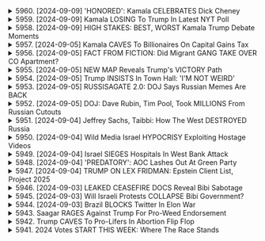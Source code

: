 <details>
<summary>5960. [2024-09-09] 'HONORED': Kamala CELEBRATES Dick Cheney</summary><br>

<a href="https://www.youtube.com/watch?v=yJJINOuSt8Y" target="_blank">
    <img src="https://img.youtube.com/vi/yJJINOuSt8Y/maxresdefault.jpg" 
        alt="[Youtube]" width="200">
</a>

# 'HONORED': Kamala CELEBRATES Dick Cheney

以下是根據提供的文字片段，所整理的重點和歸納，以條列格式呈現，力求客觀和正式：

**核心論點：對政治立場背書（尤其是共和黨成員）對選舉影響的分析**

*   **對共和黨成員背書的影響評估**: 影片的核心是探討前共和黨成員（例如 Liz Cheney, Dick Cheney，Bush administration）對選舉的影響力及其效果是否被過大評估。
*   **目標選民群體分析**: 主要關注對象是居住在美國經濟較發達地區（例如維吉尼亞州北部）的中高收入家庭（資產超過百萬美元）以及軍工複合體相關人士，此群體普遍對傳統共和黨政治人物較為支持。

**重要觀點與論述：**

*   **政治立場與個人經歷的影響**: 此群體經歷了與一般大眾不同的個人經歷，過去20年經濟狀況良好、財富增長，因此對歷史事件和政治立場的認知可能與普通民眾有所不同。
*   **個人利益與政治立場的關聯**: 認為此人群體的政治立場更多是基於個人的經濟利益，而非基於普遍的政治理念。
*   **選舉影響力被高估**: 表達了對此人群體在決策層面能夠左右選舉結果的怀疑，認為他們的政治立場和投票傾向很早就已經固定，不太可能在短時間內改變。
*    **RFK 的投票層**: 認為對 RFK (Robert F. Kennedy) 的支持可能導致部分选民不投票給特朗普。
*   **共和黨成員的立場**: 許多共和黨成員、前共和黨員反對特朗普。

**影片參與者的觀點**:

*   **對共和黨成員背書的看法**: 認為那些背書的共和黨成員對選舉影響不大。
*   **對共和黨成員更生的質疑**: 認為試圖改變這些人的政治立場在道德上是令人反感的。
*   **對影片和獨立媒體的支持**: 呼籲觀眾讚好影片、留下評論，並支持獨立媒體發展。

**總結**:

影片主要質疑了傳統權勢人物的政治背書對於選舉的实际影響，並分析了特定選民群體的政治立場。強調個人利益和歷史經驗可能塑造人們的政治觀點，並對改变已定立場的有效性提出质疑。
</details>

<details>
<summary>5959. [2024-09-09] Kamala LOSING To Trump In Latest NYT Poll</summary><br>

<a href="https://www.youtube.com/watch?v=wL4Q-46QTus" target="_blank">
    <img src="https://img.youtube.com/vi/wL4Q-46QTus/maxresdefault.jpg" 
        alt="[Youtube]" width="200">
</a>

# Kamala LOSING To Trump In Latest NYT Poll

## 卡玛拉·哈里斯与唐纳德·特朗普总统大选关键洞察分析：摘要

以下是对提供的文本进行整理和分析的关键点，以小节及条列格式呈现：

**一、总体态势：势均力敌与高不确定性**

*   **持续胶着：**  此次大选是历史上非常紧迫的一次，双方支持率差距极小，与2020年大选的态势十分接近(仅0.6%)。
*   **误差风险：** 选民调查可能不准确，即使误差为1%，也可能导致选举结果发生巨大改变，从而使特朗普胜选。
*   **决定性因素：** 关键在于几个摆荡州的选情（密西根州、威斯康辛州、宾夕法尼亚州、佐治亚州、亚利桑纳州、内华达州）。
*   **重大事件影响：** 大选将是短促的进程，任何重大事件，包括总统辩论和意外失误都可能左右大选方向。

**二、选情分析与风险评估**

*   **选民调查可靠性受质疑：** 2020年和2022年选民调查均未能正确预测共和党选民的支持率。 目前，人们对于选民调查的精确度仍然怀疑。
*   **选情剧变的可能性：** 随着选举日临近，选情有随时改变的可能，选民偏好发生突变。
*   **“十月惊奇”风险：** 选情有随时爆出“十月惊奇”的可能性，即在选举前突然事件或信息曝光改变选情。

**三、关键因素与潜在影响**

*   **辩论的重要性：** 有两场总统辩论。辩论的结果将会直接影响选情。
*   **重大新闻事件的影响：** 选情受到重大新闻事件的影响至关重要，可能会导致战局发生重大转变。

**四、对现有选民调查的质疑**

*   **修正：** 现有选民调查在处理共和党选民支持度时可能存在偏差。
*   **猜测：** 对选民调查准确度的评估只能停留在猜测阶段。

**五、结论**

*  此次大选是一个历史性的争论，但其结果是不可预测的，即使是微小的差异也可能决定大选的最终结果。
*  选情十分接近，选民调查结果可能存在误差，决定关键是摆动州的选情以及重大新闻事件的处理，这些都会左右最终的选举结果。
</details>

<details>
<summary>5958. [2024-09-09] HIGH STAKES: BEST, WORST Kamala Trump Debate Moments</summary><br>

<a href="https://www.youtube.com/watch?v=m8i_9eSfWcU" target="_blank">
    <img src="https://img.youtube.com/vi/m8i_9eSfWcU/maxresdefault.jpg" 
        alt="[Youtube]" width="200">
</a>

# HIGH STAKES: BEST, WORST Kamala Trump Debate Moments

## 美國總統/副總統候選人辯論分析重點整理

以下就提供之文字記錄進行整理分析，主要聚焦於對辯論及候選人預期的討論，著重客觀呈現而非傾向：

### 一. 辯論前的局勢分析與候選人評估

1.  **世論調查與選情：** 目前選情呈現膠著狀態，世論調查結果對候選人表現有重要影響。
2.  **卡瑪拉·哈里斯（Kamala Harris）：**
    *   **期望值：** 相對較低，被認為有利於其表現。媒體普遍對其期望較低，因此即使表現平平，仍可被認為超越預期。
    *   **形象：** 被塑造為謹慎且神經質的政治家，不擅長應對突發狀況的可能性較高。
    *   **優勢：** 若能以自信且莊重的姿態，在辯論中與對手一較高下的話，則將大幅超出預期。
3.  **唐納·川普（Donald Trump）：**
    *   **期望值：** 很高，因為其在2016年的辯論中表現出色，並且廣受關注。
    *   **風險：** 對於長久未參與類似的辯論，存在狀態不佳的風險。
    *   **評估：** 被評為最優秀的政治辯論家之一，但需考量8年前與現今的狀態差異。

### 二. 辯論策略與候選人表現預期

1.  **哈里斯的策略：**
    *   目標： 僅僅是能以自信且莊重的姿態，在辯論中與對手一較高下，就能超出預期。
    *   關注點： 如何克服謹慎謹小慎微的形象，並在辯論中表現出自信。
2.  **川普的策略：**
    *   目標： 維持自身在辯論領域的優勢，並展現其政治辯論才能。
    *   挑戰：  克服長期未參與辯論可能造成的狀態落後，並與8年前的表現相媲美。

### 三. 媒體影響與觀眾期望

1.  **媒體偏見：** 大多數媒體（除福斯新聞及保守派媒體）傾向於支持哈里斯，且期望她能展現出良好表現。
2.  **觀眾期望：** 鑒於過往的辯論表現，觀眾對川普的期望極高，而對哈里斯的期望則相對較低。

### 四. 預期活動及支持方式

1.  **現場直播：** 團隊計劃於現場直播辯論過程，並在節目中為觀眾提供即時評論。
2.  **互動環節：** 鼓勵觀眾參與提問，並透過社群媒體進行互動。
3.  **贊助方式：** 鼓勵觀眾透過訂閱會員或瀏覽網站等方式支持獨立媒體的發展。
</details>

<details>
<summary>5957. [2024-09-05] Kamala CAVES To Billionaires On Capital Gains Tax</summary><br>

<a href="https://www.youtube.com/watch?v=uLILZorSnqg" target="_blank">
    <img src="https://img.youtube.com/vi/uLILZorSnqg/maxresdefault.jpg" 
        alt="[Youtube]" width="200">
</a>

# Kamala CAVES To Billionaires On Capital Gains Tax

好的，以下是關於上述對話內容的，以客觀、正式用語整理的重點摘要，分為幾個小節，並採用條列格式：

**一、政策細節的缺失與模糊性**

*   **缺乏具體政策細節：** 報導指出，現有政治人物 (尤其哈里斯和川普) 的競選活動，缺乏對重要政策議題 (如社會保障、食品價格管制、關稅等) 的詳細說明。競選團隊往往未能提供具體且可行的實施計畫，導致媒體和選民難以評估政策影響。
*   **政策立場的模糊和矛盾：** 候選人可能在不同場合或在不同議題上表現出模糊或矛盾的立場，例如哈里斯曾支持的預算削減計畫，與她現在的態度有所不同。
*   **政策細節的迴避：** 當記者追問政策實施細節時，競選團隊有時會迴避問題或拒絕提供進一步解釋。

**二、競選計畫的複雜性和可信度**

*   **Project 2025 的深度計畫：** 競選團隊如 Project 2025，制定了詳細的計畫，但這些計畫的規模龐大，可能構成負債或帶來風險。
*   **政策分析的難度：** 由於缺乏詳細的政策說明，分析人員難以評估競選承諾如何影響經濟和社會，例如預計的GDP增長或對特定產業的影響。
*   **競選承諾的可信度問題：** 候選人做出的承諾是否可信，以及他們是否真正了解其政策的影響，成為選民質疑的焦點。

**三、產業與勞動力議題**

*   **農業依賴移民勞動力：** 農業等產業高度依賴廉價的移民勞動力，候選人對移民政策的立場可能對這些產業造成重大影響。
*   **移民政策的複雜性與成本：** 大規模驅逐或拘留移民不僅涉及道德問題，還伴隨著高昂的經濟和後勤成本。

**四、競選資訊的分析與解讀**

*   **政策記者面臨的挑戰：** 政策記者在分析競選承諾方面面臨著困難，需要深入研究政策細節，並評估其影響。
*   **選舉資訊的價值：** 在混亂的資訊環境中，梳理選舉資訊，揭示候選人的真實立場和意圖，對於公民做出明智的選擇至關重要。

**五、影視文化與政治的連結**

*   影片《Idiocracy》的相似性：影片中總統的計畫與某些候選人的競選策略相似，強調了簡化問題、缺乏細節的傾向。

總體而言，對話內容揭示了現有政治競選活動中的一些普遍問題，例如政策缺乏透明度、缺乏具體細節、以及選民在評估候選人立場方面面臨的挑戰，並強調了獨立媒體在資訊環境中提供深入分析的重要性。
</details>

<details>
<summary>5956. [2024-09-05] FACT FROM FICTION: Did Migrant GANG TAKE OVER CO Apartment?</summary><br>

<a href="https://www.youtube.com/watch?v=ZL5gFQgQ8lw" target="_blank">
    <img src="https://img.youtube.com/vi/ZL5gFQgQ8lw/maxresdefault.jpg" 
        alt="[Youtube]" width="200">
</a>

# FACT FROM FICTION: Did Migrant GANG TAKE OVER CO Apartment?

**概要:** 這個演講重點討論了一個關於移民和房東貪污的假新聞事件，該事件廣泛傳播。演講者批判性地分析了該事件、媒體報導和可能存在的政治動機，強調了核實資訊的重要性。

**關鍵重點:**

*   **事件始末:** 關於某公寓大樓的假消息，聲稱移民團體參與犯罪活動及佔據公寓大樓，傳播速度非常快。但事實上，這是由貪污的公寓房東策劃，以逃避修繕和法庭訴訟。
*   **媒體回應:** 演講者點出，儘管當地官員和公寓大樓住戶都否認該消息，但假新聞仍然被廣泛傳播，顯示媒體偏見和缺乏驗證資訊的機制。
*   **政治動機:** 演講者認為，該虛假消息的出現與政治因素有關，特別是指出移民問題是政治人物（例如前總統川普）關注的焦點，並且虛假消息被用來煽動對移民人群體的負面情緒。
*   **房東的惡劣行為:** 該公寓房東長期拖欠維修費用和法庭訴訟，利用虛假事件轉移公眾注意力，逃避責任。
*   **信息核實的重要性:** 演講者強調了在消費媒體信息時，核實信息來源、辨識偏見的重要性。
*   **對媒體生態的批判:** 演講者質疑了傳統媒體和社交媒體在傳播真實信息、防止假消息擴散方面的作用。
*   **行動呼籲:** 鼓勵觀眾關注 Breaking Points 官方網站，支持獨立媒體的發展。

**總結：**

本次演講深入分析了一個社會事件背後的真相，並揭示了假新聞背後的政治動機和媒體生態中的問題。演講者呼籲大眾提高警惕，積極核實資訊，支持獨立媒體的發展。這是一個關於媒體素養、政治意識和社會責任的重要演講。
</details>

<details>
<summary>5955. [2024-09-05] NEW MAP Reveals Trump's VICTORY Path</summary><br>

<a href="https://www.youtube.com/watch?v=qSSsAOStXNg" target="_blank">
    <img src="https://img.youtube.com/vi/qSSsAOStXNg/maxresdefault.jpg" 
        alt="[Youtube]" width="200">
</a>

# NEW MAP Reveals Trump's VICTORY Path

## 焦點整理：美國總統選舉分析 (基於文本内容)

以下整理文本內容之重點，採用小節歸納和條列式呈現，力求清晰和客觀：

**I. 总体选情概览**

*   **选情趨勢：** 數據顯示，即使在民主黨全國大會後，卡瑪拉·哈里斯的選情並未顯著提升，與她所應有的上升空間相較之下，表現平平。
*   **預測模型：** Nate Silver (知名數據分析師) 的預測模型，目前傾向於特朗普勝選（選舉人票方面）。Polymarket (一個線上賭徒平台) 亦顯示特朗普略有領先。

**II. 各州民意調查分析**

*   **摇摆州表现：** 哈里斯在关键摇摆州的民意調查數據，表現平庸，未見會議效應顯著提升。
*   **民調數據考量：** Nate Silver 的模型，會忽略會議後的短暫民調上漲趨勢，認為這屬臨時現象。

**III. 人口統計學分析 (重點關注世代/性別)**

*   **Z世代 (18-29歲) 性別差異：** Z世代的男女投票傾向差异极大，年輕女性倾向于哈里斯，而年輕男性則幾乎不支持她。
*   **教育程度影響:** 參與大學教育的人數比例可能扭曲政治、文化，甚至影響收入分配。目前大學女性的比例呈現上升趨勢。
*   **整體性別差異：** 美国政治中长期存在性别差异，但世代間的性别差异呈现出比以往更大的趋势。

**IV. 選票比重及預測分析**

*   **選舉人票預測：** Nate Silver 的預測模型目前顯示特朗普的選舉人票胜選机率为 55%； Polymarket 平台则顯示特朗普的胜率略高于哈里斯。
*   **民意調查穩定性：** 數據顯示，目前的选情相對穩定，哈里斯可能缺乏大幅提升的支持度。

**V. 其他重要資訊**

*   **數據來源：** 分析依託 NBC 新闻/詹兹民意调查、Nate Silver 模型和 Polymarket 平台等數據來源。
*   **競選策略考量：**  民主黨全国代表大会可能没有产生预期的“反弹效应”，這意味著哈里斯在之後的選戦中可能需要調整策略
</details>

<details>
<summary>5954. [2024-09-05] Trump INSISTS In Town Hall: 'I'M NOT WEIRD'</summary><br>

<a href="https://www.youtube.com/watch?v=lYEuv32nNBk" target="_blank">
    <img src="https://img.youtube.com/vi/lYEuv32nNBk/maxresdefault.jpg" 
        alt="[Youtube]" width="200">
</a>

# Trump INSISTS In Town Hall: 'I'M NOT WEIRD'

## 政論節目討論摘要：川普、外國勢力、與 2024 大選

本摘要整理自一則政治評論節目討論內容，聚焦於川普的競選言論、外部影響力、以及對 2024 大選可能造成的影響。

**I. 川普的競選策略和言論分析**

*   **強調個人責任避重就輕：** 節目評論指出，川普在烏克蘭和以色列議題上傾向於聲稱「如果我還在，這些問題就不會發生」，但缺乏具體的政策詳述。這種策略雖然能在短時間內抓住選民注意力，但長期缺乏說服力。
*   **反戰立場的轉變：** 川普早期以反戰為旗幟，與共和黨內其他候選人區隔開來。但現在他的言論和策略似乎缺少了過去的鮮明立場，特別是在針對伊拉克等地的問題上。
*   **核戰風險的警告：** 川普強調第三次世界大戰的可能，並暗示自己若當選即可阻止核戰爆發，其評論者認為其論點過於危言聳聽。
*   **立場不一：** 川普在阿富汗、烏克蘭的立場不一致，讓人難以掌握其真實政策意圖。

**II. 外國勢力的影響**

*   **以色列因素：** 以色列總理內塔尼亞胡被認為傾向支持川普，而這可能使美國被捲入更廣泛的中東衝突。
*   **外交政策風險：** 評論員指出，如果美國被捲入區域戰爭，責任主要落在喬·拜登和副總統賀錦麗身上。
*   **資訊干擾：** 節目評論員暗示存在層層疊疊的宣傳干擾，讓人難以了解川普在各種問題上的真實立場。

**III. 外部影響與地緣政治風險**

*   **地緣政治風險：** 節目評論員強調，如果美國被捲入更廣泛的中東衝突，將會面臨極高的風險，而這些風險是可以避免的。
*   **外部勢力干擾：** 節目評論員暗示存在外部勢力干擾干預美國大選的情況，強調選舉安全的重要性。
*   **外交政策的重點：** 節目評論員認為，美國的外交政策應以避免衝突和維護可預測性為中心，而不是進一步激化地緣政治緊張局面。

**IV. 總結**

節目評論員指出，川普的競選策略似乎缺乏清晰的政策方向，並且容易受到外部勢力影響。節目評論員強調，在2024大選中，選民應關注候選人的外交政策立場，並警惕外部勢力對美國選舉的干預。
</details>

<details>
<summary>5953. [2024-09-05] RUSSISAGATE 2.0: DOJ Says Russian Memes Are BACK</summary><br>

<a href="https://www.youtube.com/watch?v=QwnAghtKiJE" target="_blank">
    <img src="https://img.youtube.com/vi/QwnAghtKiJE/maxresdefault.jpg" 
        alt="[Youtube]" width="200">
</a>

# RUSSISAGATE 2.0: DOJ Says Russian Memes Are BACK

以下為內容重點整理，以條列式歸納：

**一、 資訊戰與偽造訊息：主要論點**

*   **偽造身份與滲透：** 案例顯示各個國家（包括以色列）參與建立偽造身分/偽造帳號（如中老年黑人女性），與公眾人物（議員等）互動，意在影響輿論或收集情報。
*   **相似性與重複模式：** 此案例類似於過去針對俄羅斯的指控，涉及利用偽造身份來進行資訊操弄。
*   **資金操弄：** 某些個人接受大量資金（暗示來自未知來源），用於製作影片、推廣內容，引發對於動機及可信度的質疑。

**二、 各國情報活動與資訊戰**

*   **以色列的情報活動：** 證據顯示以色列政府直接涉及建立偽造新聞網站，並利用偽造身份與目標人物互動。
*   **普遍資訊戰行為：** 強調許多國家（包括美國）都參與類似的情報活動，這是一個普遍現象。
*   **資金與動機：** 質疑接受大量資金進行內容創作的動機，以及這些資金可能產生的影響。

**三、 對特定事件及人物的評論**

*   **蘿倫·陳（Lauren Cher）：** 強烈批評蘿倫·陳的行為，認為她應該受到刑事指控（入獄或緩刑），並要求追回她所涉及的資產。認為她欺騙大眾是不可原諒的。
*	**俄羅斯陰謀論：** 認為俄羅斯的陰謀論者正在藉此機會加強其論點。
*   **CNN的介入：** 指責CNN故意炒作這些事件，意圖製造話題或達到特定目標。

**四、 媒體與公眾警惕性**

*   **媒體操弄：** 強調媒體可能會刻意炒作特定訊息，以達到特定目的。
*   **獨立媒體的重要性：** 鼓勵支持獨立媒體，以減少對主流媒體的依賴，並獲取更多元的觀點。
*   **公眾的批判性思考：** 呼籲公眾保持警惕，對網路資訊進行批判性思考，辨別真實與虛假。

**五、 法律與道德考量**

*   **道德底線：** 強調即使能合法賺取資金，也應堅守道德底線，不參與欺騙或損害他人的行為。
*   **法律風險：** 警示欺詐行為可能引發法律訴訟，產生高昂的訴訟費用。

**六、 節目推廣**

*	鼓勵觀眾按讚並留言以推廣頻道。
*	鼓勵觀眾訂閱郵件並贊助節目，以支持獨立媒體。
</details>

<details>
<summary>5952. [2024-09-05] DOJ: Dave Rubin, Tim Pool, Took MILLIONS From Russian Cutouts</summary><br>

<a href="https://www.youtube.com/watch?v=2wc0Z-qktdc" target="_blank">
    <img src="https://img.youtube.com/vi/2wc0Z-qktdc/maxresdefault.jpg" 
        alt="[Youtube]" width="200">
</a>

# DOJ: Dave Rubin, Tim Pool, Took MILLIONS From Russian Cutouts

## 重要重點整理：Lauren Chen 論爭相關內容 (Breaking Points 視頻整理)

以下針對提供的文本內容，以條列式整理清晰、客觀的重要重點:

**I. 論爭核心:**

* **資金來源及影響:** Lauren Chen 被指控接受外國勢力（烏克蘭、卡達，亦包括其他）的資金，可能影響其媒體內容及言論立場。質疑其評論立場是否受資金影響，以及是否因此對特朗普採取負面立場。
* **財務透明度的缺乏:** 對於該資金的流向、金額的缺乏透明度是核心爭議點。
* **19修正案及反特朗普態度:** Lauren Chen 被指控反對賦予婦女投票的19修正案，以及積極阻止人們投票給特朗普。

**II. 重要指控及相關事實:**

* **阿什麗·聖克萊爾的質疑:** 保守派評論員阿什麗·聖克萊爾數個月前就公開質疑 Lauren Chen 接受外國資金。
* **評論立場對以色列的影響:**  質疑 Lauren Chen 對以色列的評論立場是否受到其資金來源的影響，暗示存在利用其內容抹黑以色列的可能性。
* **與俄羅斯的關聯:** 指出該事件可能與俄羅斯試圖影響媒體及政治舆論有關。
* **資金來源的多樣性:**  指出除俄羅斯外，烏克蘭、卡達和以色列都可能向媒體提供資金，建議司法部可以起訴所有相關人士。

**III.  事件的潛在影響:**

* **對獨立媒體的信用危機:**  事件可能導致人們對獨立媒體的信任度下降，質疑其評論立場和客觀性。
* **對 Lauren Chen 個人信譽的損壞:**  事件將永久性地損害 Lauren Chen 的個人信譽，其所有過往言論都可能受到質疑。
* **對獨立媒體生態的衝擊:**  事件可能導致 "魔女狩獵" 式的指控和打壓，衝擊整個獨立媒體生態。
* **政治動機的揣測:**  質疑指控是否具有政治動機，目的是為了抹黑特定人物或傳播特定信息。

**IV. 解決方案及建議:**

* **司法調查:**  呼籲司法部對所有接受外國資金的媒體人物進行調查，並追究違法行為。
* **資金來源透明化:**  要求媒體公開資金來源，提高透明度。
* **獨立媒體生態保護:**  呼籲不要過度譴責獨立媒體，以免扼殺多元聲音和獨立思考。
* **對獨立媒體的支援:**  呼籲通過訂閱和捐款等方式，支持獨立媒體的發展。

**V. 總結:**

該文本主要集中於對 Lauren Chen 潛在資金來源及行為的質疑，並由此引發了對獨立媒體生態和新聞倫理的討論。文本強調了透明度和問責制的必要性，以及保護多元媒體觀點的重要性。
</details>

<details>
<summary>5951. [2024-09-04] Jeffrey Sachs, Taibbi: How The West DESTROYED Russia</summary><br>

<a href="https://www.youtube.com/watch?v=VWYZpF2ngnc" target="_blank">
    <img src="https://img.youtube.com/vi/VWYZpF2ngnc/maxresdefault.jpg" 
        alt="[Youtube]" width="200">
</a>

# Jeffrey Sachs, Taibbi: How The West DESTROYED Russia

## Dr. Jeffrey Sachs 访谈重点整理

**一、经济发展与国际援助**

*   **早期经验：** Sachs 强调早期参与危地马拉和玻利维亚经济改革的经验，认识到单纯的技术干预无法解决深层次的结构问题。
*   **贫困根源：** 他认为贫困并非文化或技术问题，而是地理、历史和制度等复杂因素综合作用的结果。
*   **千年发展目标(MDGs)：** Sachs 阐述了他参与制定千年发展目标的工作，强调通过设定具体目标和量化指标来推动全球减贫。 
*   **国际援助挑战：** 他指出，援助往往流向腐败、服务于捐助国利益，而非解决受援国真正需求。 推崇“本土化”援助模式，强调尊重受援国主权，支持本土解决方案。

**二、对俄美关系与乌克兰危机的分析**

*   **美国单极化野心：** Sachs 认为自 1990 年代以来，美国一直追求世界单极化的目标，希望建立以美国为中心的 “自由霸权”，排除任何挑战者。
*   **对俄态度：** 他认为美国自冷战结束以来，持续孤立和遏制俄罗斯，未能将其塑造为合作伙伴。 通过支持反叛势力来削弱俄罗斯。 将俄罗斯视为二流国家。
*   **乌克兰危机根源：** 他认为乌克兰危机是美国单极化野心与俄罗斯地缘战略利益冲突的结果。 美国对北约东扩的推动，直接威胁俄罗斯安全，导致冲突升级。
*   **美国政策批判：** 他严厉批评美国将乌克兰变成 “战场”，通过提供武器和资金支持乌克兰对抗俄罗斯。 美国对乌克兰危机的干预加剧了冲突，造成巨大的人道主义灾难。
*   **核风险警告：** Sachs 强调，持续升级的冲突可能触发核战争，对全球造成灾难性后果。呼吁各方保持克制，通过外交谈判解决危机。

**三、对全球治理的反思**

*   **现有国际体系：** Sachs 批评现有国际体系以西方国家为中心的弊端，认为其未能有效应对全球性挑战。
*   **气候变化：** 强调气候变化是人类面临的最大威胁，需要全球合作才能有效应对。
*   **可持续发展：** 他主张推行可持续发展模式，平衡经济、社会和环境发展目标。
*   **全球化改革：** 他呼吁改革全球化体系，使其更加公平、包容，并注重社会和环境责任。
*   **多边主义：** 强调多边合作的重要性，呼吁加强联合国作用，建立更加有效的全球治理体系。

**四、核心观点总结**

*   **批判单极化世界秩序**：美国追求世界单极化的野心是导致冲突的关键。
*   **强调地缘政治因素**：乌克兰危机的根源在于地缘政治冲突，而非道德或价值观差异。
*   **呼吁对话和妥协**: 强调通过外交谈判解决问题的重要性，避免局势升级。
*   **关注全球平等**: 提倡建立更加公平、包容的全球治理体系，平衡各国利益。
</details>

<details>
<summary>5950. [2024-09-04] Wild Media Israel HYPOCRISY Exploiting Hostage Videos</summary><br>

<a href="https://www.youtube.com/watch?v=cVs4DXdtojY" target="_blank">
    <img src="https://img.youtube.com/vi/cVs4DXdtojY/maxresdefault.jpg" 
        alt="[Youtube]" width="200">
</a>

# Wild Media Israel HYPOCRISY Exploiting Hostage Videos

## 學術文獻重點總結

本文討論的是以色列與哈瑪斯衝突背景下，關於人質錄影帶的使用及其背後的道德爭議。以下為文獻之重點總結：

**1. 背景概述：**

*   以色列與哈瑪斯衝突造成人質問題，哈瑪斯釋出被殺害人質的錄影帶。
*   本文作者對錄影帶的使用、製作及相關倫理問題表達強烈關注，並批判某些媒體及政治實體的不一致態度。

**2. 關於人質錄影帶的爭議：**

*   **哈瑪斯錄影帶：** 作者認為哈瑪斯公開人質遇害錄影帶是不道德行為，即使在戰爭時期亦然。
*   **以色列錄影帶：** 以色列軍方拘留中心內的巴勒斯坦受監禁者的錄影畫面被揭露，顯示系統性的酷刑及性暴力，作者批評以色列使用這些影像作為證據。以色列方面聲稱這些錄影可追溯到某些嫌犯，但缺乏佐證。作者質疑錄影帶真實性，認為缺乏可信度。

**3. 對比分析及倫理討論：**

*   作者認為哈瑪斯及以色列公開的錄影帶有所不同，前者涉及公開受害者最後的掙扎和死亡，後者則涉及監禁期間的虐待行為。
*   作者質疑在證據未經確認、未經法庭審理的情況下，使用這些影像作為「證據」的合理性，並指責相關機構未能遵守道德標準。

**4. 對媒體、政治實體態度的批判：**

*   作者批評某些主流媒體和政治人物的不一致態度。特別是白宫播放雪莉·桑德伯格纪录片被作者严厉批评，认为其助长了对视频的使用。
*   作者指出，即使美國譴責某些國家的行為，卻本身可能做出同樣行為（引用諾斯的回顧錄，指美國也曾實施類似行為）。
*   雪莉·桑德伯格的紀錄片引發作者強烈反對，認為其缺乏批判性，並助長了對拷問和虐待影像的使用，但作者表示自己沒有對此形成強烈的意見。

**5. 重要爭論焦點：**

*   **影像的真實性與可信度：** 如何驗證影像的真實性，以及使用未經確證的影像作為證據的倫理問題。
*   **倫理標準的適用：** 戰爭時期是否需要適用不同的倫理標準，以及對酷刑和虐待影像的容忍度。
*   **媒體與政治責任：** 媒體和政治人物在報導和回應這些影像時所肩負的責任。

**6. 總結論點：**

作者強調，無論在哪種情況下，都必須遵守基本的道德和人道準則，即便是戰爭時期。 對影像的使用應非常謹慎，避免對受害者造成進一步的傷害，並確保在確認的證據基礎上進行客觀分析。同時，呼籲媒體和政治人物保持責任感，避免利用這些影像進行政治操縱或渲染暴力。
</details>

<details>
<summary>5949. [2024-09-04] Israel SIEGES Hospitals In West Bank Attack</summary><br>

<a href="https://www.youtube.com/watch?v=dMx-q3Vmub8" target="_blank">
    <img src="https://img.youtube.com/vi/dMx-q3Vmub8/maxresdefault.jpg" 
        alt="[Youtube]" width="200">
</a>

# Israel SIEGES Hospitals In West Bank Attack

## 以 Breaking Points 的內容整理的重點摘要：

**I. 以色列與哈馬斯衝突：政治與外交局勢**

*   **地圖爭議：**
    *   Netanyahu 展示的地圖缺乏定義巴勒斯坦領土，引發批評，並被視為其「大以色列」願景的實證。
    *   早期版本缺少加薩，後期版本缺少約旦河西岸，顯示以色列官方可能存在領土擴張意圖。
*   **停戰進程：**
    *   儘管美國拜登政府聲稱接近停戰，但實際情況不明朗。
    *   西方（美國和英國）對以色列的壓力日漸增大，包括武器禁運措施。
*   **國內抗議：**
    *   以色列國內的抗議活動不斷，抗議者包括反司法改革派和對Netanyahu政府政策持反對立場者。
    *   示威者對Netanyahu政府施加壓力，可能影響其決策。

**II. 國際壓力及影響因素**

*   **來自西方國家的壓力：**
    *   英國決定部分停止向以色列提供武器，加劇了雙方的不滿。
    *   美國國內左翼勢力及外部國際壓力要求以色列停火。
*   **美國大選影響：**
    *   美國即將舉行總統大選（9月），可能影響拜登政府在以、巴議題上的態度。
    *   Netanyahu 的政治生涯和決策受此影響。

**III. 突顯的矛盾與不明朗性**

*   **停戰進展的雙重敘事：**
    *   公認的訊息宣稱協議接近，但實際進展不明。
*   **國際社會的壓力與以色列的立場：**
    *   外部壓力增加，但Netanyahu 公開表態強硬，不願妥協。
*    **國內政治的複雜性：**
    *   反對派抗議活動、內部政治鬥爭都影響到以政府的決策。

**IV. 其他關鍵點**

*   **政治人物的影響：**
    *   Netanyahu 是一位具有重要影響力的政治家，其政策決策及生涯將直接影響衝突進展。
*   **媒體報導：**
    *   媒體在塑造公眾認知及衝突進展方面具有重要作用。
*   **衝突的長期性：**
    *   衝突的前景不明朗，可能需要更長的時間才能達成解決方案。
</details>

<details>
<summary>5948. [2024-09-04] 'PREDATORY': AOC Lashes Out At Green Party</summary><br>

<a href="https://www.youtube.com/watch?v=GJGQU6LwhZk" target="_blank">
    <img src="https://img.youtube.com/vi/GJGQU6LwhZk/maxresdefault.jpg" 
        alt="[Youtube]" width="200">
</a>

# 'PREDATORY': AOC Lashes Out At Green Party

## 重點整理：美國選舉及第三方參選人分析

本篇錄音討論了美國選舉現狀，特別是第三方參選人（如羅伯特·F. Kennedy Jr.、康奈爾·西斯特）的挑戰與影響，以及對兩大政黨的潛在衝擊。

**一、 兩大政黨制與第三方挑戰**

*   **固有結構性限制：** 美國的選舉制度對第三方候選人在全國層面的成功構成重大障礙。兩大政黨在資源、組織、媒體曝光度等方面具有明顯優勢。
*   **選民身份認同：** 許多選民的政治身份認同高度依賴政黨，導致難以轉向第三方候選人，即使對兩大政黨心懷不滿。

**二、羅伯特·F. Kennedy Jr.的參選及其影響**

*   **潛在吸納選票：** Kennedy Jr.可能從兩大政黨的選民中吸取票源，尤其是那些對現任政治人物感到厭倦或持反建制態度的人。
*   **關鍵州影響：** 在像密西根州這樣的關鍵搖擺州，Kennedy Jr.的參選可能會對特朗普和拜登的競爭產生重大影響。
*   **選票爭議：** Kennedy Jr.為了保證自己能在更多州的選票上出現，和選舉委員會有所爭執。

**三、第三方候選人組織及動員的困難**

*   **組織挑戰：** 第三黨候選人往往缺乏兩大政黨龐大的組織力量和長期運作基礎，難以有效動員選民。
*   **資金不足：** 獲得足夠的競選資金對第三方候選人而言是一項重大挑戰，這限制了他們的媒體曝光度和草根組織能力。
*   **社會生活化：**綠黨和自由意志黨的成員往往將政治活動納入生活，形成一種社群，這與以贏取選舉為導向的兩大政黨略有不同。

**四、其他第三方候選人及其支持者**

*   **康奈爾·西斯特参選:** 康奈爾·西斯特（Cornel West) 也將對選局造成影響，他可能與RFK Jr.競爭相似的選民。
*    **馬克·古班 (Mark Cuban) 的角色:** 古班通過Voter Choice資助RFK Jr.和西斯特的选票入選。

**五、對兩大政黨的影響與策略**

*   **特朗普的風險：** RFK Jr.的參選可能對特朗普有利，因為他可能會吸引一些原本會支持拜登的選民。
*   **拜登的風險：** 如果RFKJ 確實能從兩黨選民那兒吸納票源，這將影響到選情。
*   **策略調整：** 兩大政黨需要針對第三方候選人的出現調整競選策略，包括利用媒體曝光度、強調政黨優勢等。

**六、選舉戰略**

*   選舉組織者會將原本預計要討論的議題，延遲到下一次討論。
*   他們會將原本的 15 分鐘塊，轉化為一小時的討論。

錄音總體強調了美國選舉中第三方候選人面臨的巨大挑戰，以及他們對兩大政黨及其選舉策略可能產生的影響。
</details>

<details>
<summary>5947. [2024-09-04] TRUMP ON LEX FRIDMAN: Epstein Client List, Project 2025</summary><br>

<a href="https://www.youtube.com/watch?v=VXzjhHppzno" target="_blank">
    <img src="https://img.youtube.com/vi/VXzjhHppzno/maxresdefault.jpg" 
        alt="[Youtube]" width="200">
</a>

# TRUMP ON LEX FRIDMAN: Epstein Client List, Project 2025

## 討論重點總結：川普的媒體策略及觀點

**主題聚焦：**本片段主要討論唐納川普對於新興媒體的認知、策略，以及他對其他政治人物媒體策略的看法。

**I. 川普對新興 vs. 傳統媒體的理解**

*   **新媒體的潛力：** 川普認為新媒體的力量可能超越電視媒體。他特別提到了自己在 Space（疑似指X平台）上與 Elon Musk 合作獲得高收聽量的案例。
*   **門檻的降低：** 他察覺到傳統媒体的“守門人”力量正在衰弱。
*   **媒體操縱的轉變：** 他曾透過質疑媒體的真實性及公正性，將媒體吸引到自己身邊，使其暴露弱點。

**II. 川普的選舉策略：媒體採訪對象的選擇**

*   **另类媒體的偏好：**  川普選擇在另類媒體（如 Lex Fridman, Theo Von）進行採訪，展現對傳統媒體的迴離。
*   **採訪風格：** 他傾向於與採訪者建立更深入的談話，而非刻意塑造形象。
*   **策略性目的:** 採訪對象的選擇反映了他希望觸及更廣泛、更獨立思維的受眾。

**III. 川普對其他政治人物的評價**

*   **Kamala Harris 的評價:** 川普認為 Kamala Harris 對新媒體的利用不足，提倡更積極地參與新媒體平台。
*   **J. D Vance 的策略:** 認可了 J.D. Vance 積極利用另類媒體參與訪談，认为值得其他選舉團隊借鑑。
*   **對媒體互動的建議:** 提倡直接且誠實的媒體互動，透過揭露錯誤來展現透明度。

**IV. 川普對政治話語和立場之見**

*   **政策偏好:** 提及支持 Bernie Sanders 的觀點，表明對某些進步政策的容忍度或理解。
*   **價值觀認同** ：對 Tulsi Gabbard 和 RFK Jr. 的喜好，反映了他對現有政治體制之外的聲音的偏好。
*   **強調真實性:** 提倡透過揭露錯誤來展示透明度。

**V. 總結**

川普的媒體策略並非傳統的形象塑造，而是更側重於利用新興媒體突破傳統媒體的控制，並與受眾建立更直接的聯繫。他對於媒體策略的理解與見解，反映了數位時代政治溝通的轉變，以及政治人物對於如何有效觸及受眾的考量。
</details>

<details>
<summary>5946. [2024-09-03] LEAKED CEASEFIRE DOCS Reveal Bibi Sabotage</summary><br>

<a href="https://www.youtube.com/watch?v=XFQF2WXA1Y0" target="_blank">
    <img src="https://img.youtube.com/vi/XFQF2WXA1Y0/maxresdefault.jpg" 
        alt="[Youtube]" width="200">
</a>

# LEAKED CEASEFIRE DOCS Reveal Bibi Sabotage

## 以色列-巴勒斯坦衝突最新局勢與分析– 總結重點整理

**一．人質問題與加沙戰況**

*   哈瑪斯仍在扣留人質，但釋放進度緩慢且不穩定。
*   加沙戰況持續，造成大量平民傷亡與基礎設施破壞。 人道援助進出受限，造成嚴峻人道主義危機。
*   以色列軍隊持續在加沙進行軍事行動，聲稱旨在消滅哈瑪斯。 軍事行動引起國際社會對平民傷亡的擔憂。

**二．政治與策略分歧**

*   以色列高層，特別是以色列总理内塔尼亚胡，似乎有長期控制甚至吞併西岸（West Bank）打算。
*   可能存在哈瑪斯與以色列之間，透過間接途徑(例如埃及、卡達) 協商釋放人質與停火的機會， 但進度緩慢。
*   美國與以色列在戰略目標上存在一定程度分歧， 例如對於如何控制加沙、如何應對西岸衝突等。
*   以色列政府似乎不願承認巴勒斯坦建國的可能性， 堅持對西岸持續擴張控制。

**三．西岸局勢惡化**

*   以色列軍隊正在擴大對西岸的軍事行動， 據稱以建立安全區為目的。
*   以色列軍隊正在大規模破壞西岸的民用基礎設施(道路、民宅等)， 引發國際社會的強烈譴責。
*   以色列政府可能試圖在西岸建立類似於在加沙的封鎖， 以控制巴勒斯坦民眾的活動。
*   外界擔心以色列正在計劃對西岸進行大規模的清空， 以建立完全的控制權。
* 以色列政府可能試圖將西岸與約旦接壤邊境封鎖，以限制巴勒斯坦人行動，並強化對其生活的控制。

**四．地區局勢與擴大風險**

*   伊朗在地區衝突中扮演的角色日益重要， 並通過支持代理勢力（例如黎巴嫩真主党） 來對抗以色列。
*   伊朗通過發展核計畫， 可能加劇地區緊張局勢。
*   以色列對伊朗的指責， 包括聲稱伊朗在約旦河西岸建立基地等， 引發了地區更大規模衝突的風險。
*   約旦可能面臨來自以色列或伊朗方面的壓力， 其邊境安全受到威脅。

**五．長期前景與悲觀預測**

*   很可能在短期內達成全面性的停火協議， 停戰可能只是暫時的，隨時可能重新爆發衝突。
*   美國可能在總統大選後尋求緩和局勢，並利用外交手段解決衝突 。
*  最有可能的情況是，在以色列总理内塔尼亚胡执政期间，巴勒斯坦问题无法得到解决。内塔尼亚胡可能试图将自己定为消灭巴勒斯坦人和巴勒斯坦人概念的以色列统治者。
*   長期來看，以色列和巴勒斯坦之間的衝突很可能持續下去， 造成人道主義危機和地區不穩定。

**六．資訊來源與支持獨立媒體**

*   Drop Site News 是非營利媒體，提供獨立的報導和分析。
*   觀眾可以通過捐款、訂閱或分享資訊，來支持 Drop Site News，並支持獨立媒體。

**總結:**

目前的局勢非常危急，長期解決方案似乎遙不可及。國際社會需要加強斡旋，推動和平談判，並保護巴勒斯坦人民的人權。同時， 獨立媒體在揭露真相、促進負責任的報導方面發揮著重要作用。
</details>

<details>
<summary>5945. [2024-09-03] Will Israeli Protests COLLAPSE Bibi Government?</summary><br>

<a href="https://www.youtube.com/watch?v=4aWm7WADFXk" target="_blank">
    <img src="https://img.youtube.com/vi/4aWm7WADFXk/maxresdefault.jpg" 
        alt="[Youtube]" width="200">
</a>

# Will Israeli Protests COLLAPSE Bibi Government?

## Breaking Points 播客重點摘要：以以色列政治與人質議題為中心

**一、以哈衝突後續與政治責任**

*   **以 Netanyahu (ネタニヤフ) 政府的立場:** 強調消滅 Hamas (ハマス) 的目標，並將衝突的罪責歸咎於 Hamas。
*   **以色列國內批判聲音:** 以色列反對黨領袖 Yael Leded (ヤエル・リード) 公開指責 Netanyahu 政府不願妥協以解救人質，並呼籲社會各界停止運作以表達抗議。人質家屬也公開表達對 Netanyanhu 的不滿，認為政府對釋放人質無能，並為人質犧牲感到負責。
*   **美國政府的立場:** 雖然美國官員（包括國防部長）公開表示 Hamas 不可能完全消滅，但Kamala Harris (カマラ・ハリス) 美國副總統仍然在言論中支持以色列政府消滅 Hamas 的目標，這與現實不符，讓人質家屬的抗議更加強烈。

**二、政治操作與外部勢力**

*   **Netanyahu 的政治生存能力:** 許多人認為 Netanyahu 擅於操縱政治環境，即便面對最高法院的案件，10 月 7 日事件，和戰間期，仍然能夠確保自己在政治舞台上的生存。
*   **美國勢力的角色:** 對於美國的政治體系，例如 ADL (反诽谤联盟) 和華盛頓的政治機關，認為他們在當前的局勢中扮演了重要的作用，並在大多數戰鬥中取得了勝利。

**三、資訊控制與言論意義**

*   **美國與以色列之間不同觀點:** 美國對於衝突事件的看法與以色列國內存在差異，例如美國對於 Hamas 是否能夠完全消滅的看法，以及對於言論意義的解讀。
*   **訊息控制的可能性:** 播客主機認為美國國內出現的訊息可能會被控制，並且影響人們對於衝突事件的理解。

**四、整體結論**

*   播客主機傾向於認為 Netanyahu 仍然能夠生存下，並在當前局勢中占據主導地位，這背後的原因是其卓越的政治才能和操控能力。
*   儘管如此，播客主機也認為美國的政治機構正在利用這個局勢，並从中获益，並且在美國的政治環境中，信息可能會受到控制。
</details>

<details>
<summary>5944. [2024-09-03] Brazil BLOCKS Twitter In Elon War</summary><br>

<a href="https://www.youtube.com/watch?v=S3Ut8xx_QGQ" target="_blank">
    <img src="https://img.youtube.com/vi/S3Ut8xx_QGQ/maxresdefault.jpg" 
        alt="[Youtube]" width="200">
</a>

# Brazil BLOCKS Twitter In Elon War

## 解密 Elon Musk 對 Twitter (現 X) 的戰略：重點摘要與分析

**核心論點：** Elon Musk 的 Twitter (X) 收購，並非單純的商業行為，而是以意識形態為驅動的策略，同時也緊密結合商業利益與地緣政治考量。

**一、意識形態驅動 (Ideological Motivation)**

*   **意識形態工具：** Musk 的 Twitter 收購與 Rupert Murdoch 的 Fox News 擁有相似之處，皆為意識形態工具。他透過 Twitter 影響政策和理想的統治模式。
*   **演算法操縱：** Twitter 演算法強化對右翼用戶的認知，使其過度評估自身意見和影響力。
*   **政治支持：**  Musk 積極支持 Donald Trump，並投入數百萬美元支持其競選活動。

**二、商業利益考量 (Business Considerations)**

*   **重要市場：** 巴西是 Twitter/X 的關鍵市場之一。
*   **非營利目標：**  與其將 Twitter/X 視為盈利工具，不如將其視為影響力和傳播訊息的平台。
*    **與 Jeff Bezos/Washington Post 的類比：** 收購目的類似 Jeff Bezos 收購 Washington Post ，著重在控制意識形態平台。

**三、地緣政治與法律考量 (Geopolitical & Legal Implications)**

*   **國家審查策略：** Musk 對各國審查的要求反應不同，某些國家接受審查，而另一些國家则拒绝。
*   **歐洲數位法規的潛在影響：** 歐盟的數位法規（例如DSA）可能對言論自由造成限制，並與巴西的政策相呼應。
*   **針對網路言論的壓制：**  透過法律手段、網路監視，以及打擊「煽動仇恨」言論的方式，打壓異議，加強控制。
* **巴西的案例：** 巴西的案件凸顯出對言論自由的潜在威胁，尤其是在經濟弱勢地區（巴西的 1 日 9000 美元罰款相当于巴西的年均工资）。

**四、特定關注點 (Specific Concerns)**

*   **數位公民權利：**  數位公民的权利受到威胁，尤其是對異議人士的壓制，以及對網路言論的監控。
*   **Glen Greenwald 的安全：** 因 Glen Greenwald 在巴西的活動，對其人身安全表示擔憂。
*   **未來趨勢：**  預計在歐盟和其他先進國家將出現更激烈的數位審查之戰。特別是在德國，極右翼政黨 AfD 近期首次在州選舉中獲勝，可能導致嚴苛的數位法規。



**總結：**  Elon Musk 對 Twitter/X 的戰略是一項複雜且具有多重層面的行動，融合了意識形態、商業利益和地緣政治考量，並可能對全球數位空間的言論自由造成深遠影響。
</details>

<details>
<summary>5943. Saagar RAGES Against Trump For Pro-Weed Endorsement</summary><br>

<a href="https://www.youtube.com/watch?v=Q2LiYLgLpg8" target="_blank">
    <img src="https://img.youtube.com/vi/Q2LiYLgLpg8/maxresdefault.jpg" 
        alt="[Youtube]" width="200">
</a>

# Saagar RAGES Against Trump For Pro-Weed Endorsement


</details>

<details>
<summary>5942. Trump CAVES To Pro-Lifers In Abortion Flip Flop</summary><br>

<a href="https://www.youtube.com/watch?v=PnnDR1Gkvp0" target="_blank">
    <img src="https://img.youtube.com/vi/PnnDR1Gkvp0/maxresdefault.jpg" 
        alt="[Youtube]" width="200">
</a>

# Trump CAVES To Pro-Lifers In Abortion Flip Flop


</details>

<details>
<summary>5941. 2024 Votes START THIS WEEK: Where The Race Stands</summary><br>

<a href="https://www.youtube.com/watch?v=LWwnGyWKm-Y" target="_blank">
    <img src="https://img.youtube.com/vi/LWwnGyWKm-Y/maxresdefault.jpg" 
        alt="[Youtube]" width="200">
</a>

# 2024 Votes START THIS WEEK: Where The Race Stands


</details>

